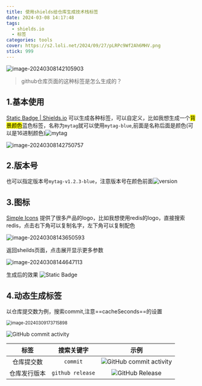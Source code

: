 ```yaml
---
title: 使用shields给仓库生成技术栈标签
date: 2024-03-08 14:17:48
tags:
  - shields.io
  - 标签
categories: tools
cover: https://s2.loli.net/2024/09/27/pLRPc9Wf2Ah6MHV.png
stick: 999
---
```


![image-20240308142105903](https://s2.loli.net/2024/09/27/pLRPc9Wf2Ah6MHV.png)

> github仓库页面的这种标签是怎么生成的？

## 1.基本使用

[Static Badge | Shields.io](https://shields.io/badges) 可以生成各种标签，可以自定义，比如我想生成一个<mark>背景颜色</mark>蓝色标签，名称为`mytag`就可以使用`mytag-blue`,前面是名称后面是颜色(可以是16进制颜色)![mytag](https://img.shields.io/badge/mytag-blue?style=flat)

![image-20240308142750757](https://s2.loli.net/2024/09/27/i1IeuUvKW4nFLHC.png)

## 2.版本号

也可以指定版本号`mytag-v1.2.3-blue`，注意版本号在颜色前面![version](https://img.shields.io/badge/mytag-v1.2.3-blue?style=flat)

## 3.图标

[Simple Icons](https://simpleicons.org/) 提供了很多产品的logo，比如我想使用redis的logo，直接搜索redis，点击右下角可以复制名字，左下角可以复制配色

<img src="https://s2.loli.net/2024/09/27/YuUsmk7tqvjQnfN.png" alt="image-20240308143650593"  />

返回sheilds页面，点击展开显示更多参数

![image-20240308144647113](https://s2.loli.net/2024/09/27/winJ5Dkdu2Hj38C.png)

生成后的效果 ![Static Badge](https://img.shields.io/badge/Redis-v7.0.12-%23DC382D?style=flat&logo=redis&logoColor=%23DC382D)

## 4.动态生成标签

以仓库提交数为例，搜索commit,注意==cacheSeconds==的设置

<img src="https://s2.loli.net/2024/09/27/oKbY3Hk5aQ2OwWD.png" alt="image-20240309173715898" style="zoom:80%;" />

![GitHub commit activity](https://img.shields.io/github/commit-activity/t/tankingcao/java_design?style=flat&labelColor=red&cacheSeconds=3600)

|     标签     |    搜索关键字    |                             示例                             |
| :----------: | :--------------: | :----------------------------------------------------------: |
|  仓库提交数  |     `commit`     | ![GitHub commit activity](https://img.shields.io/github/commit-activity/t/tankingcao/java_design?style=flat&labelColor=red&cacheSeconds=3600) |
| 仓库发行版本 | `github release` | ![GitHub Release](https://img.shields.io/github/v/release/tankingcao/java_design?include_prereleases&sort=date&display_name=release&style=flat&cacheSeconds=3600) |
